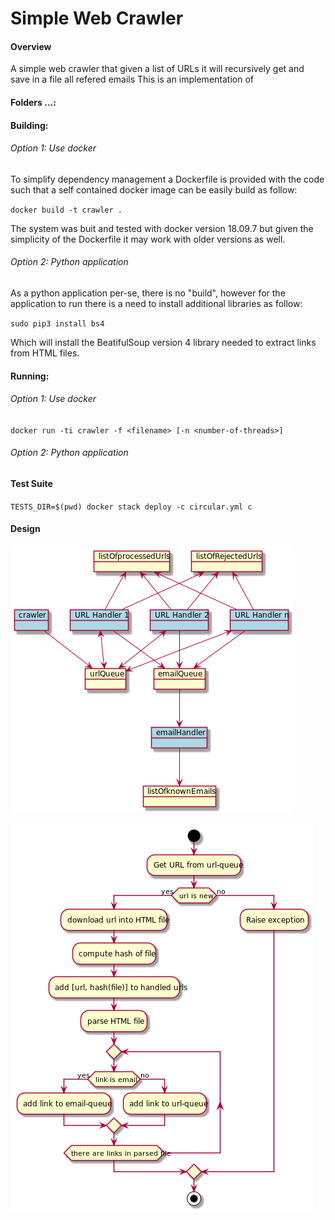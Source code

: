 # Simple Web Crawler

#### Overview

A simple web crawler that given a list of URLs it will recursively get and save in a file all refered emails
This is an implementation of 

#### Folders ...:

#### Building:

###### Option 1: Use docker 

To simplify dependency management a Dockerfile is provided with the code such that a self contained docker image can be easily build as follow:

`docker build -t crawler .`

The system was buit and tested with docker version 18.09.7 but given the simplicity of the Dockerfile it may work with older versions as well.
 
###### Option 2: Python application 

As a python application per-se, there is no "build", however for the application to run there is a need to install additional libraries as follow:

`sudo pip3 install bs4`

Which will install the BeatifulSoup version 4 library needed to extract links from HTML files. 
 
#### Running:

###### Option 1: Use docker 

`docker run -ti crawler -f <filename> [-n <number-of-threads>]`
 
###### Option 2: Python application 


#### Test Suite

`TESTS_DIR=$(pwd) docker stack deploy -c circular.yml c`

#### Design

![Components of solution](design/diagrams/crawler_obj.png)

![Flowchart of URL handler](design/diagrams/urlhandler.png)
